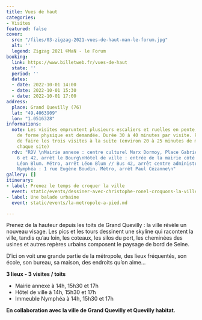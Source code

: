 ```yaml
---
title: Vues de haut
categories:
- Visites
featured: false
cover:
  src: "/files/03-zigzag-2021-vues-de-haut-man-le-forum.jpg"
  alt: ''
  legend: Zigzag 2021 ©MaN - le Forum
booking:
  link: https://www.billetweb.fr/vues-de-haut
  state: ''
  period: ''
  dates:
  - date: 2022-10-01 14:00
  - date: 2022-10-01 15:30
  - date: 2022-10-01 17:00
address:
  place: Grand Quevilly (76)
  lat: "49.4063909"
  lon: "1.0516328"
informations:
  note: Les visites empruntent plusieurs escaliers et ruelles en pente, un minimum
    de forme physique est demandée. Durée 30 à 40 minutes par visite. Possibilité
    de faire les trois visites à la suite (environ 20 à 25 minutes de marche entre
    chaque site)
  rdv: "RDV \nMairie annexe : centre culturel Marx Dormoy, Place Gabriel Perri. Bus
    6 et 42, arrêt le Bourg\nHôtel de ville : entrée de la mairie côté parking, av.
    Léon Blum. Métro, arrêt Léon Blum // Bus 42, arrêt centre administratif\nImmeuble
    Nymphéa : 1 rue Eugène Boudin. Métro, arrêt Paul Cézanne\n"
gallery: []
itinerary:
- label: Prenez le temps de croquer la ville
  event: static/events/dessiner-avec-christophe-ronel-croquons-la-ville.md
- label: Une balade urbaine
  event: static/events/la-metropole-a-pied.md

---
```

Prenez de la hauteur depuis les toits de Grand Quevilly : la ville révèle un nouveau visage. Les pics et les tours dessinent une skyline qui racontent la ville, tandis qu’au loin, les coteaux, les silos du port, les cheminées des usines et autres repères urbains composent le paysage de bord de Seine.

D’ici on voit une grande partie de la métropole, des lieux fréquentés, son école, son bureau, sa maison, des endroits qu’on aime…

**3 lieux - 3 visites / toits**

* Mairie annexe à 14h, 15h30 et 17h
* Hôtel de ville à 14h, 15h30 et 17h
* Immeuble Nymphéa à 14h, 15h30 et 17h

**En collaboration avec la ville de Grand Quevilly et Quevilly habitat.**